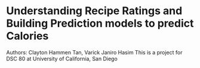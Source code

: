 # Understanding Recipe Ratings and Building Prediction models to predict Calories
Authors: Clayton Hammen Tan, Varick Janiro Hasim
This is a project for DSC 80 at University of California, San Diego
